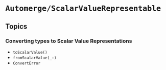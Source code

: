 # ``Automerge/ScalarValueRepresentable``

## Topics

### Converting types to Scalar Value Representations

- ``toScalarValue()``
- ``fromScalarValue(_:)``
- ``ConvertError``
